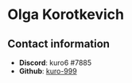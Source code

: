 # Olga Korotkevich

## Contact information

* __Discord__: kuro6 #7885
* __Github__: [kuro-999](https://github.com/kuro-999)

